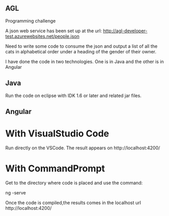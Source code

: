 ## AGL 
 
 Programming challenge

A json web service has been set up at the url: http://agl-developer-test.azurewebsites.net/people.json

Need to write some code to consume the json and output a list of all the cats in alphabetical order under a heading of the gender of their owner.

I have done the code in two technologies. One is in Java and the other is in Angular 

## Java

Run the code on eclipse with IDK 1.6 or later and related jar files.

## Angular 

# With VisualStudio Code 

Run directly on the VSCode. The result appears on http://localhost:4200/

# With CommandPrompt

Get to the directory where code is placed and use the command:

ng -serve

Once the code is compiled,the results comes in the localhost url http://localhost:4200/


